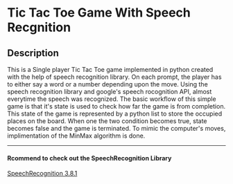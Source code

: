 # Tic Tac Toe Game With Speech Recgnition


## Description
This is a Single player Tic Tac Toe game implemented in python created with the help of speech recognition library.
On each prompt, the player has to either say a word or a number depending upon the move.
Using the speech recognition library and google's speech rocognition API, almost everytime the speech was recognized. The basic workflow of this simple game is that it's state is used to check how far the game is from completion. This state of the game is represented by a python list to store the occupied places on the board.
When one the two condition becomes true, state becomes false and the game is terminated. 
To mimic the computer's moves, implimentation of the MinMax algorithm is done.

----------------

#### Rcommend to check out the SpeechRecognition Library
[SpeechRecognition 3.8.1](https://pypi.org/project/SpeechRecognition/)